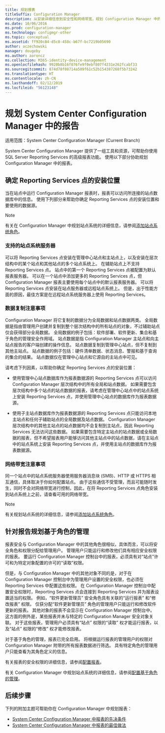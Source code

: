 ```yaml
---
title: 规划报表
titleSuffix: Configuration Manager
description: 从安装详细信息到安全性和网络带宽，规划 Configuration Manager 中的报表至关重要。
ms.date: 10/06/2016
ms.prod: configuration-manager
ms.technology: configmgr-other
ms.topic: conceptual
ms.assetid: ff920c84-d5c8-458c-b67f-bc7219b05690
author: aczechowski
manager: dougeby
ms.author: aaroncz
ms.collection: M365-identity-device-management
ms.openlocfilehash: 9920b8b16f076fe9f0ebf807f4231e262fcabf33
ms.sourcegitcommit: 874d78f08714a509f61c52b154387268f5b73242
ms.translationtype: HT
ms.contentlocale: zh-CN
ms.lasthandoff: 02/12/2019
ms.locfileid: "56123148"
---
```

# <a name="planning-for-reporting-in-system-center-configuration-manager"></a>规划 System Center Configuration Manager 中的报告

适用范围：System Center Configuration Manager (Current Branch)

System Center Configuration Manager 提供了一组工具和资源，可帮助你使用 SQL Server Reporting Services 的高级报表功能。 使用以下部分协助规划 Configuration Manager 中的报表。  

##  <a name="BKMK_InstallReportingServicesPoint"></a> 确定 Reporting Services 点的安装位置  
 当在站点中运行 Configuration Manager 报表时，报表可以访问所连接的站点数据库中的信息。 使用下列部分来帮助你确定 Reporting Services 点的安装位置和要使用的数据源。  

> [!NOTE]  
>  有关在 Configuration Manager 中规划站点系统的详细信息，请参阅[添加站点系统角色](../deploy/configure/add-site-system-roles.md)。  

###  <a name="BKMK_SupportedSiteServers"></a> 支持的站点系统服务器  
 可以将 Reporting Services 点安装在管理中心站点和主站点上，以及安装在层次结构中的某个站点和其他站点的多个站点系统上。 在辅助站点上不支持 Reporting Services 点。 站点中的第一个 Reporting Services 点被配置为默认报表服务器。 可以在一个站点中添加更多的 Reporting Services 点，但 Configuration Manager 报表主要使用每个站点中的默认报表服务器。 可以将 Reporting Services 点安装在站点服务器或远程站点系统上。 但是，出于性能方面的原因，最佳方案是在远程站点系统服务器上使用 Reporting Services。  

###  <a name="BKMK_DataReplication"></a> 数据复制注意事项  
 Configuration Manager 将它复制的数据分为全局数据和站点数据两类。 全局数据是指由管理用户创建并复制到整个层次结构中的所有站点的对象，不过辅助站点仅会获得部分全局数据。 全局数据的例子包括：软件部署、软件更新、集合和基于角色的管理安全作用域。 站点数据是指 Configuration Manager 主站点和向主站点报告的客户端创建的操作信息。 站点数据复制到管理中心站点，但不复制到其他主站点。 站点数据的例子包括：硬件清单数据、状态消息、警报和基于查询的集合的结果。 站点数据仅在管理中心站点和它源自的主站点中可见。  

 请考虑下列因素，以帮助你确定 Reporting Services 点的安装位置：  

-   使用管理中心站点数据库作为报表数据源的 Reporting Services 点可以访问 Configuration Manager 层次结构中的所有全局和站点数据。 如果需要包含层次结构中多个站点的站点数据的报表，请考虑在管理中心站点中的站点系统上安装 Reporting Services 点，并使用管理中心站点的数据库作为报表数据源。  

-   使用子主站点数据库作为报表数据源的 Reporting Services 点只能访问本地主站点和任何子辅助站点的全局数据及站点数据。 Configuration Manager 层次结构中的其他主站点的站点数据均不会复制到主站点，因此 Reporting Services 无法访问这些数据。 如果需要包含特定主站点的站点数据或全局数据的报表，但不希望报表用户能够访问其他主站点中的站点数据，请在主站点中的站点系统上安装 Reporting Services 点，并使用主站点的数据库作为报表数据源。  

###  <a name="BKMK_NetworkBandwidth"></a> 网络带宽注意事项  
 同一个站点中的站点系统服务器使用服务器消息块 (SMB)、HTTP 或 HTTPS 相互通信，具体取决于你如何配置站点。 由于这些通信不受管理，而且可能随时发生，同时不会对网络带宽进行控制，因此，在将 Reporting Services 点角色安装到站点系统上之前，请查看可用的网络带宽。  

> [!NOTE]  
>  有关规划站点系统的详细信息，请参阅[添加站点系统角色](../deploy/configure/add-site-system-roles.md)。  

##  <a name="BKMK_RoleBaseAdministration"></a> 针对报告规划基于角色的管理  
 报表安全与 Configuration Manager 中的其他角色很相似，具体而言，可以将安全角色和权限分配给管理用户。 管理用户只能运行和修改他们具有相应安全权限的报表。 要运行 Configuration Manager 控制台中的报表，必须具有对“站点”许可和为特定对象配置的许可的“读取”权限。  

 但是，与 Configuration Manager 中的其他对象不同的是，对于在 Configuration Manager 控制台中为管理用户设置的安全权限，也必须在 Reporting Services 中配置这些权限。 在 Configuration Manager 控制台中配置安全权限时，Reporting Services 点会连接到 Reporting Services 并为报表设置适当的权限。 例如，“软件更新管理员”  安全角色具有关联的“运行报表”  和“修改报表”  权限。 仅获分配“软件更新管理员”  角色的管理用户只能运行和修改软件更新的报表。 其他对象的报表不会显示在 Configuration Manager 控制台中。 这方面的例外是，某些报表并未与特定的 Configuration Manager 安全对象关联。 对于这些报表，管理用户必须具有“站点”  权限的“读取”  权才能运行报表，以及“站点”  权限的“修改”  权才能修改报表。  

 对于基于角色的管理，报表已完全启用。 将根据运行报表的管理用户的权限对 Configuration Manager 附带的所有报表数据进行筛选。 具有特定角色的管理用户只能查看为其角色定义的信息。  

 有关报表的安全权限的详细信息，请参阅[配置报表](configuring-reporting.md)。  

 有关 Configuration Manager 中规划站点系统的详细信息，请参阅[配置基于角色的管理](../deploy/configure/configure-role-based-administration.md)。  

## <a name="next-steps"></a>后续步骤  
 下列的附加主题可帮助你在 Configuration Manager 中规划报表：  

-   [System Center Configuration Manager 中报表的先决条件](../../../core/servers/manage/prerequisites-for-reporting.md)  
-   [System Center Configuration Manager 中报表的最佳做法](../../../core/servers/manage/best-practices-for-reporting.md)  
